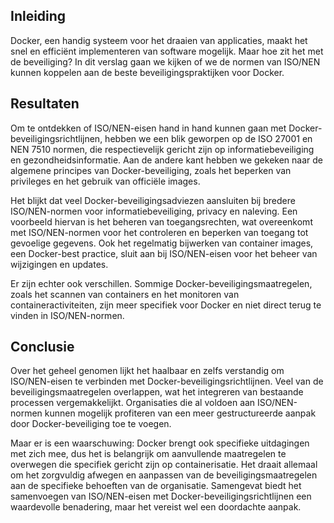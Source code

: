 ## Inleiding

Docker, een handig systeem voor het draaien van applicaties, maakt het snel en efficiënt implementeren van software mogelijk. Maar hoe zit het met de beveiliging? In dit verslag gaan we kijken of we de normen van ISO/NEN kunnen koppelen aan de beste beveiligingspraktijken voor Docker.
## Resultaten

Om te ontdekken of ISO/NEN-eisen hand in hand kunnen gaan met Docker-beveiligingsrichtlijnen, hebben we een blik geworpen op de ISO 27001 en NEN 7510 normen, die respectievelijk gericht zijn op informatiebeveiliging en gezondheidsinformatie. Aan de andere kant hebben we gekeken naar de algemene principes van Docker-beveiliging, zoals het beperken van privileges en het gebruik van officiële images.

Het blijkt dat veel Docker-beveiligingsadviezen aansluiten bij bredere ISO/NEN-normen voor informatiebeveiliging, privacy en naleving. Een voorbeeld hiervan is het beheren van toegangsrechten, wat overeenkomt met ISO/NEN-normen voor het controleren en beperken van toegang tot gevoelige gegevens. Ook het regelmatig bijwerken van container images, een Docker-best practice, sluit aan bij ISO/NEN-eisen voor het beheer van wijzigingen en updates.

Er zijn echter ook verschillen. Sommige Docker-beveiligingsmaatregelen, zoals het scannen van containers en het monitoren van containeractiviteiten, zijn meer specifiek voor Docker en niet direct terug te vinden in ISO/NEN-normen.
## Conclusie

Over het geheel genomen lijkt het haalbaar en zelfs verstandig om ISO/NEN-eisen te verbinden met Docker-beveiligingsrichtlijnen. Veel van de beveiligingsmaatregelen overlappen, wat het integreren van bestaande processen vergemakkelijkt. Organisaties die al voldoen aan ISO/NEN-normen kunnen mogelijk profiteren van een meer gestructureerde aanpak door Docker-beveiliging toe te voegen.

Maar er is een waarschuwing: Docker brengt ook specifieke uitdagingen met zich mee, dus het is belangrijk om aanvullende maatregelen te overwegen die specifiek gericht zijn op containerisatie. Het draait allemaal om het zorgvuldig afwegen en aanpassen van de beveiligingsmaatregelen aan de specifieke behoeften van de organisatie. Samengevat biedt het samenvoegen van ISO/NEN-eisen met Docker-beveiligingsrichtlijnen een waardevolle benadering, maar het vereist wel een doordachte aanpak.